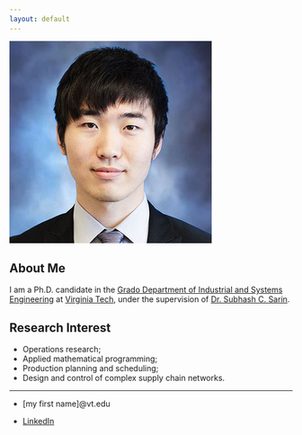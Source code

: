 ```yaml
---
layout: default
---
```



<img class="profile-picture" src="F_Sun.jpg">

## About Me

I am a Ph.D. candidate in the [Grado Department of Industrial and Systems Engineering](http://www.ise.vt.edu/) at [Virginia Tech](http://www.vt.edu/), under the supervision of [Dr. Subhash C. Sarin](http://www.ise.vt.edu/People/Faculty/Bios/Sarin_bio.html).  

## Research Interest

* Operations research; 
* Applied mathematical programming; 
* Production planning and scheduling; 
* Design and control of complex supply chain networks.


---

* [my first name]@vt.edu

* [LinkedIn](https://www.linkedin.com/in/fangzhousun)

